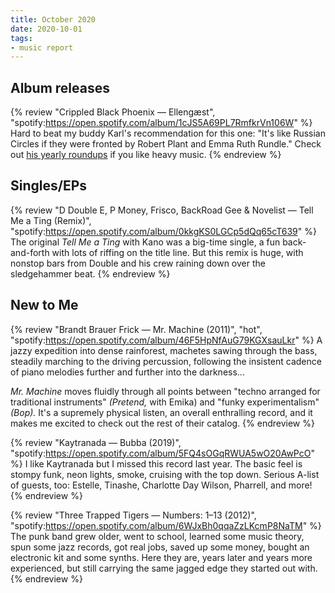 ```yaml
---
title: October 2020
date: 2020-10-01
tags:
- music report
---
```



## Album releases

{% review "Crippled Black Phoenix — Ellengæst",
  "spotify:https://open.spotify.com/album/1cJS5A69PL7RmfkrVn106W"
%}
  Hard to beat my buddy Karl's recommendation for this one: "It's like Russian Circles if they were fronted by Robert Plant and Emma Ruth Rundle." Check out [his yearly roundups](https://karlgrz.com/) if you like heavy music.
{% endreview %}


## Singles/EPs

{% review "D Double E, P Money, Frisco, BackRoad Gee & Novelist — Tell Me a Ting (Remix)",
  "spotify:https://open.spotify.com/album/0kkgKS0LGCp5dQq65cT639"
%}
  The original _Tell Me a Ting_ with Kano was a big-time single, a fun back-and-forth with lots of riffing on the title line. But this remix is huge, with nonstop bars from Double and his crew raining down over the sledgehammer beat.
{% endreview %}


## New to Me

{% review "Brandt Brauer Frick — Mr. Machine (2011)", "hot",
  "spotify:https://open.spotify.com/album/46F5HpNfAuG79KGXsauLkr"
%}
  A jazzy expedition into dense rainforest, machetes sawing through the bass, steadily marching to the driving percussion, following the insistent cadence of piano melodies further and further into the darkness...

  _Mr. Machine_ moves fluidly through all points between "techno arranged for traditional instruments" _(Pretend,_ with Emika) and "funky experimentalism" _(Bop)._ It's a supremely physical listen, an overall enthralling record, and it makes me excited to check out the rest of their catalog.
{% endreview %}

{% review "Kaytranada — Bubba (2019)",
  "spotify:https://open.spotify.com/album/5FQ4sOGqRWUA5wO20AwPcO"
%}
  I like Kaytranada but I missed this record last year. The basic feel is stompy funk, neon lights, smoke, cruising with the top down. Serious A-list of guests, too: Estelle, Tinashe, Charlotte Day Wilson, Pharrell, and more!
{% endreview %}

{% review "Three Trapped Tigers — Numbers: 1–13 (2012)",
  "spotify:https://open.spotify.com/album/6WJxBh0qqaZzLKcmP8NaTM"
%}
  The punk band grew older, went to school, learned some music theory, spun some jazz records, got real jobs, saved up some money, bought an electronic kit and some synths. Here they are, years later and years more experienced, but still carrying the same jagged edge they started out with.
{% endreview %}
